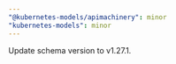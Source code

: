 ```yaml
---
"@kubernetes-models/apimachinery": minor
"kubernetes-models": minor
---
```


Update schema version to v1.27.1.
